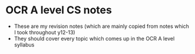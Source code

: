 # OCR A level CS notes
- These are my revision notes (which are mainly copied from notes which I took throughout y12-13)
- They should cover every topic which comes up in the OCR A level syllabus

